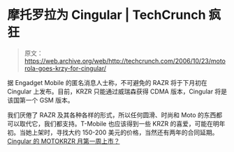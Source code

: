 # 摩托罗拉为 Cingular | TechCrunch 疯狂

> 原文：<https://web.archive.org/web/http://techcrunch.com/2006/10/23/motorola-goes-krzy-for-cingular/>

据 Engadget Mobile 的匿名消息人士称，不可避免的 RAZR 将于下月初在 Cingular 上发布。目前，KRZR 只能通过威瑞森获得 CDMA 版本，Cingular 将是该国第一个 GSM 版本。

我们厌倦了 RAZR 及其各种各样的形式，所以任何圆滑、时尚和 Moto 的东西都可以取代它，我们都支持。T-Mobile 也应该得到一些 KRZR 的喜爱，可能在明年初。当她上架时，寻找大约 150-200 美元的价格，当然还有两年的合同延期。
 [Cingular 的 MOTOKRZR 月第一周上市？](https://web.archive.org/web/20150425000809/http://www.engadgetmobile.com/2006/10/23/cingulars-motokrzr-launching-first-week-of-november/)